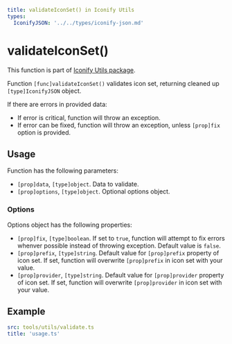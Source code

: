 ```yaml
title: validateIconSet() in Iconify Utils
types:
  IconifyJSON: '../../types/iconify-json.md'
```

# validateIconSet()

This function is part of [Iconify Utils package](./index.md).

Function `[func]validateIconSet()` validates icon set, returning cleaned up `[type]IconifyJSON` object.

If there are errors in provided data:

- If error is critical, function will throw an exception.
- If error can be fixed, function will throw an exception, unless `[prop]fix` option is provided.

## Usage

Function has the following parameters:

- `[prop]data`, `[type]object`. Data to validate.
- `[prop]options`, `[type]object`. Optional options object.

### Options

Options object has the following properties:

- `[prop]fix`, `[type]boolean`. If set to `true`, function will attempt to fix errors whenver possible instead of throwing exception. Default value is `false`.
- `[prop]prefix`, `[type]string`. Default value for `[prop]prefix` property of icon set. If set, function will overwrite `[prop]prefix` in icon set with your value.
- `[prop]provider`, `[type]string`. Default value for `[prop]provider` property of icon set. If set, function will overwrite `[prop]provider` in icon set with your value.

## Example

```yaml
src: tools/utils/validate.ts
title: 'usage.ts'
```
